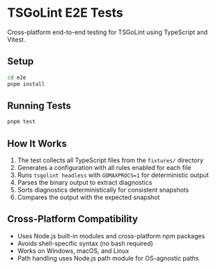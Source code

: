 # TSGoLint E2E Tests

Cross-platform end-to-end testing for TSGoLint using TypeScript and Vitest.

## Setup

```bash
cd e2e
pnpm install
```

## Running Tests

```bash
pnpm test
```

## How It Works

1. The test collects all TypeScript files from the `fixtures/` directory
2. Generates a configuration with all rules enabled for each file
3. Runs `tsgolint headless` with `GOMAXPROCS=1` for deterministic output
4. Parses the binary output to extract diagnostics
5. Sorts diagnostics deterministically for consistent snapshots
6. Compares the output with the expected snapshot

## Cross-Platform Compatibility

- Uses Node.js built-in modules and cross-platform npm packages
- Avoids shell-specific syntax (no bash required)
- Works on Windows, macOS, and Linux
- Path handling uses Node.js path module for OS-agnostic paths
